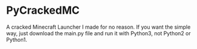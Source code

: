 # PyCrackedMC
A cracked Minecraft Launcher I made for no reason.
If you want the simple way, just download the main.py file and run it with Python3, not Python2 or Python1.
